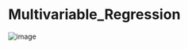 # Multivariable_Regression
![image](https://github.com/Data-Engineering-SUV/Multivariable_Regression/assets/106040176/e309c70f-21ce-437d-b8e9-4b46f451ea00)
